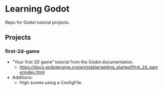 # Learning Godot

Repo for Godot tutorial projects.

## Projects

### first-2d-game

- "Your first 2D game" tutorial from the Godot documentation.
    - https://docs.godotengine.org/en/stable/getting_started/first_2d_game/index.html
- Additions:
    - High scores using a ConfigFile.
